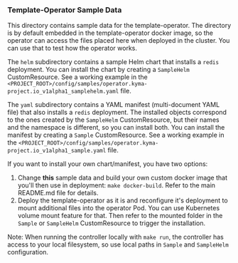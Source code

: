 ### Template-Operator Sample Data

This directory contains sample data for the template-operator.
The directory is by default embedded in the template-operator docker image, so the operator can access the files placed here when deployed in the cluster.
You can use that to test how the operator works.

The `helm` subdirectory contains a sample Helm chart that installs a `redis` deployment.
You can install the chart by creating a `SampleHelm` CustomResource. See a working example in the `<PROJECT_ROOT>/config/samples/operator.kyma-project.io_v1alpha1_samplehelm.yaml` file.

The `yaml` subdirectory contains a YAML manifest (multi-document YAML file) that also installs a `redis` deployment.
The installed objects correspond to the ones created by the `SampleHelm` CustomResource, but their names and the namespace is different, so you can install both.
You can install the manifest by creating a `Sample` CustomResource. See a working example in the `<PROJECT_ROOT>/config/samples/operator.kyma-project.io_v1alpha1_sample.yaml` file.

If you want to install your own chart/manifest, you have two options:
1. Change **this** sample data and build your own custom docker image that you'll then use in deployment: `make docker-build`. Refer to the main README.md file for details.
2. Deploy the template-operator as it is and reconfigure it's deployment to mount additional files into the operator Pod. You can use Kubernetes volume mount feature for that. Then refer to the mounted folder in the `Sample` or `SampleHelm` CustomResource to trigger the installation.

Note: When running the controller locally with `make run`, the controller has access to your local filesystem, so use local paths in `Sample` and `SampleHelm` configuration.
